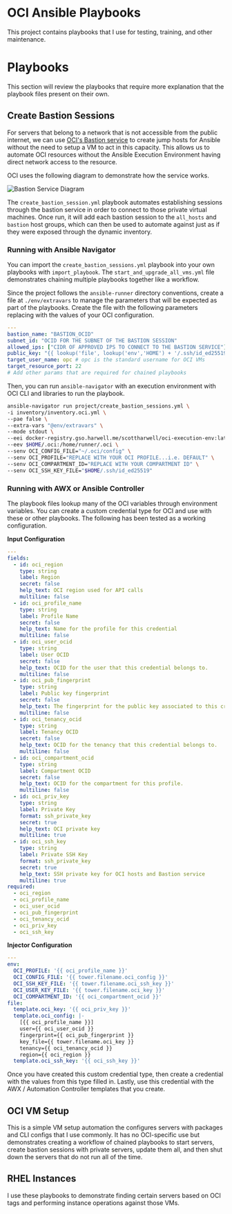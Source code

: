 # OCI Ansible Playbooks

This project contains playbooks that I use for testing, training, and other maintenance.

# Playbooks

This section will review the playbooks that require more explanation that the playbook files present on their own.

## Create Bastion Sessions

For servers that belong to a network that is not accessible from the public internet, we can use [OCI's Bastion service](https://docs.oracle.com/en-us/iaas/Content/Bastion/Concepts/bastionoverview.htm) to create jump hosts for Ansible without the need to setup a VM to act in this capacity.  This allows us to automate OCI resources without the Ansible Execution Environment having direct network access to the resource.

OCI uses the following diagram to demonstrate how the service works.

![Bastion Service Diagram](https://docs.oracle.com/en-us/iaas/Content/Bastion/images/bastion-overview-diagram.png)

The `create_bastion_session.yml` playbook automates establishing sessions through the bastion service in order to connect to those private virtual machines.  Once run, it will add each bastion session to the `all_hosts` and `bastion` host groups, which can then be used to automate against just as if they were exposed through the dynamic inventory.

### Running with Ansible Navigator

You can import the `create_bastion_sessions.yml` playbook into your own playbooks with `import_playbook`.  The `start_and_upgrade_all_vms.yml` file demonstrates chaining multiple playbooks together like a workflow.

Since the project follows the `ansible-runner` directory conventions, create a file at `./env/extravars` to manage the parameters that will be expected as part of the playbooks.  Create the file with the following parameters replacing with the values of your OCI configuration.

```yaml
---
bastion_name: "BASTION_OCID"
subnet_id: "OCID FOR THE SUBNET OF THE BASTION SESSION"
allowed_ips: ["CIDR OF APPROVED IPS TO CONNECT TO THE BASTION SERVICE"]
public_key: "{{ lookup('file', lookup('env','HOME') + '/.ssh/id_ed25519.pub') }}" # Replace with the public key that ansible will use to connect to the servers
target_user_name: opc # opc is the standard username for OCI VMs
target_resource_port: 22
# Add other params that are required for chained playbooks

```

Then, you can run `ansible-navigator` with an execution environment with OCI CLI and libraries to run the playbook.

```bash
ansible-navigator run project/create_bastion_sessions.yml \
-i inventory/inventory.oci.yml \
--pae false \
--extra-vars "@env/extravars" \
--mode stdout \
--eei docker-registry.gso.harwell.me/scottharwell/oci-execution-env:latest \
--eev $HOME/.oci:/home/runner/.oci \
--senv OCI_CONFIG_FILE="~/.oci/config" \
--senv OCI_PROFILE="REPLACE WITH YOUR OCI PROFILE...i.e. DEFAULT" \
--senv OCI_COMPARTMENT_ID="REPLACE WITH YOUR COMPARTMENT ID" \
--senv OCI_SSH_KEY_FILE="$HOME/.ssh/id_ed25519"
```

### Running with AWX or Ansible Controller

The playbook files lookup many of the OCI variables through environment variables.  You can create a custom credential type for OCI and use with these or other playbooks.  The following has been tested as a working configuration.

**Input Configuration**

```yaml
---
fields:
  - id: oci_region
    type: string
    label: Region
    secret: false
    help_text: OCI region used for API calls
    multiline: false
  - id: oci_profile_name
    type: string
    label: Profile Name
    secret: false
    help_text: Name for the profile for this credential
    multiline: false
  - id: oci_user_ocid
    type: string
    label: User OCID
    secret: false
    help_text: OCID for the user that this credential belongs to.
    multiline: false
  - id: oci_pub_fingerprint
    type: string
    label: Public key fingerprint
    secret: false
    help_text: The fingerprint for the public key associated to this credential.
    multiline: false
  - id: oci_tenancy_ocid
    type: string
    label: Tenancy OCID
    secret: false
    help_text: OCID for the tenancy that this credential belongs to.
    multiline: false
  - id: oci_compartment_ocid
    type: string
    label: Compartment OCID
    secret: false
    help_text: OCID for the compartment for this profile.
    multiline: false
  - id: oci_priv_key
    type: string
    label: Private Key
    format: ssh_private_key
    secret: true
    help_text: OCI private key
    multiline: true
  - id: oci_ssh_key
    type: string
    label: Private SSH Key
    format: ssh_private_key
    secret: true
    help_text: SSH private key for OCI hosts and Bastion service
    multiline: true
required:
  - oci_region
  - oci_profile_name
  - oci_user_ocid
  - oci_pub_fingerprint
  - oci_tenancy_ocid
  - oci_priv_key
  - oci_ssh_key

```

**Injector Configuration**

```yaml
---
env:
  OCI_PROFILE: '{{ oci_profile_name }}'
  OCI_CONFIG_FILE: '{{ tower.filename.oci_config }}'
  OCI_SSH_KEY_FILE: '{{ tower.filename.oci_ssh_key }}'
  OCI_USER_KEY_FILE: '{{ tower.filename.oci_key }}'
  OCI_COMPARTMENT_ID: '{{ oci_compartment_ocid }}'
file:
  template.oci_key: '{{ oci_priv_key }}'
  template.oci_config: |-
    [{{ oci_profile_name }}]
    user={{ oci_user_ocid }} 
    fingerprint={{ oci_pub_fingerprint }} 
    key_file={{ tower.filename.oci_key }} 
    tenancy={{ oci_tenancy_ocid }} 
    region={{ oci_region }}
  template.oci_ssh_key: '{{ oci_ssh_key }}'

```

Once you have created this custom credential type, then create a credential with the values from this type filled in.  Lastly, use this credential with the AWX / Automation Controller templates that you create.

## OCI VM Setup

This is a simple VM setup automation the configures servers with packages and CLI configs that I use commonly.  It has no OCI-specific use but demonstrates creating a workflow of chained playbooks to start servers, create bastion sessions with private servers, update them all, and then shut down the servers that do not run all of the time.

## RHEL Instances

I use these playbooks to demonstrate finding certain servers based on OCI tags and performing instance operations against those VMs.
